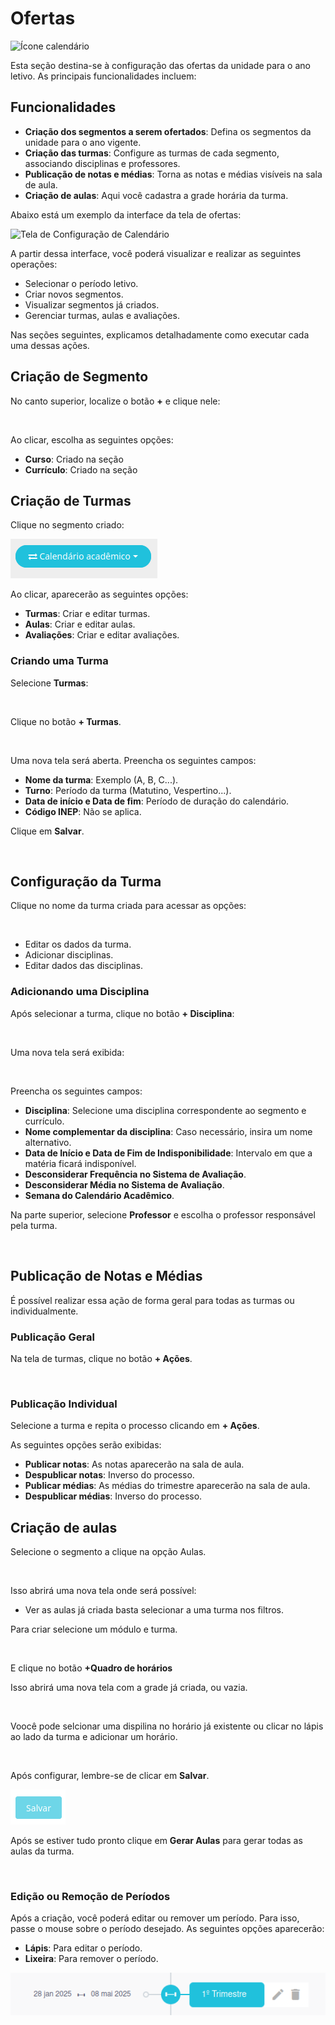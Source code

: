 # Ofertas

![Ícone calendário]()

Esta seção destina-se à configuração das ofertas da unidade para o ano letivo. As principais funcionalidades incluem:

## Funcionalidades

- **Criação dos segmentos a serem ofertados**: Defina os segmentos da unidade para o ano vigente.
- **Criação das turmas**: Configure as turmas de cada segmento, associando disciplinas e professores.
- **Publicação de notas e médias**: Torna as notas e médias visíveis na sala de aula.
- **Criação de aulas**: Aqui você cadastra a grade horária da turma.

Abaixo está um exemplo da interface da tela de ofertas:

![Tela de Configuração de Calendário]()

A partir dessa interface, você poderá visualizar e realizar as seguintes operações:

- Selecionar o período letivo.
- Criar novos segmentos.
- Visualizar segmentos já criados.
- Gerenciar turmas, aulas e avaliações.

Nas seções seguintes, explicamos detalhadamente como executar cada uma dessas ações.

## Criação de Segmento

No canto superior, localize o botão **+** e clique nele:

![]()

Ao clicar, escolha as seguintes opções:

- **Curso**: Criado na seção []()
- **Currículo**: Criado na seção []()

## Criação de Turmas

Clique no segmento criado:

![](../assets/imagens/calendario/botaoLateral.png)

Ao clicar, aparecerão as seguintes opções:

- **Turmas**: Criar e editar turmas.
- **Aulas**: Criar e editar aulas.
- **Avaliações**: Criar e editar avaliações.

### Criando uma Turma

Selecione **Turmas**:

![]()

Clique no botão **+ Turmas**.

![]()

Uma nova tela será aberta. Preencha os seguintes campos:

- **Nome da turma**: Exemplo (A, B, C...).
- **Turno**: Período da turma (Matutino, Vespertino...).
- **Data de início e Data de fim**: Período de duração do calendário.
- **Código INEP**: Não se aplica.

Clique em **Salvar**.

![]()

## Configuração da Turma

Clique no nome da turma criada para acessar as opções:

![]()

- Editar os dados da turma.
- Adicionar disciplinas.
- Editar dados das disciplinas.

### Adicionando uma Disciplina

Após selecionar a turma, clique no botão **+ Disciplina**:

![]()

Uma nova tela será exibida:

![]()

Preencha os seguintes campos:

- **Disciplina**: Selecione uma disciplina correspondente ao segmento e currículo.
- **Nome complementar da disciplina**: Caso necessário, insira um nome alternativo.
- **Data de Início e Data de Fim de Indisponibilidade**: Intervalo em que a matéria ficará indisponível.
- **Desconsiderar Frequência no Sistema de Avaliação**.
- **Desconsiderar Média no Sistema de Avaliação**.
- **Semana do Calendário Acadêmico**.

Na parte superior, selecione **Professor** e escolha o professor responsável pela turma.

![]()

## Publicação de Notas e Médias

É possível realizar essa ação de forma geral para todas as turmas ou individualmente.

### Publicação Geral

Na tela de turmas, clique no botão **+ Ações**.

![]()

### Publicação Individual

Selecione a turma e repita o processo clicando em **+ Ações**.

As seguintes opções serão exibidas:

- **Publicar notas**: As notas aparecerão na sala de aula.
- **Despublicar notas**: Inverso do processo.
- **Publicar médias**: As médias do trimestre aparecerão na sala de aula.
- **Despublicar médias**: Inverso do processo.

## Criação de aulas

Selecione o segmento a clique na opção Aulas.  

![]()

Isso abrirá uma nova tela onde será possível:  

- Ver as aulas já criada basta selecionar a uma turma nos filtros.  

Para criar selecione um módulo e turma.

![]()

E clique no botão **+Quadro de horários**

Isso abrirá uma nova tela com a grade já criada, ou vazia.

![]()

Voocê pode selcionar uma dispilina no horário já existente ou clicar no lápis ao lado da turma e adicionar um horário.

![]()
![]()

Após configurar, lembre-se de clicar em **Salvar**.  

![](../assets/imagens/calendario/salvar.png)  

Após se estiver tudo pronto clique em **Gerar Aulas** para gerar todas as aulas da turma.

![]()

### Edição ou Remoção de Períodos  

Após a criação, você poderá editar ou remover um período. Para isso, passe o mouse sobre o período desejado. As seguintes opções aparecerão:  

- **Lápis**: Para editar o período.  
- **Lixeira**: Para remover o período.  

![](../assets/imagens/calendario/EDIT.png)  

